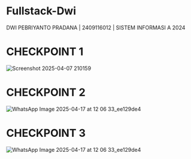# Fullstack-Dwi
DWI PEBRIYANTO PRADANA | 2409116012 | SISTEM INFORMASI A 2024

# CHECKPOINT 1
![Screenshot 2025-04-07 210159](https://github.com/user-attachments/assets/8b9b0c4c-5e7c-49a8-8f22-d4d1ca3f7329)

# CHECKPOINT 2
![WhatsApp Image 2025-04-17 at 12 06 33_ee129de4](https://github.com/user-attachments/assets/f686eeb6-11f2-4d03-b6a5-92509e07aa3d)

# CHECKPOINT 3
![WhatsApp Image 2025-04-17 at 12 06 33_ee129de4](https://github.com/user-attachments/assets/f686eeb6-11f2-4d03-b6a5-92509e07aa3d)
